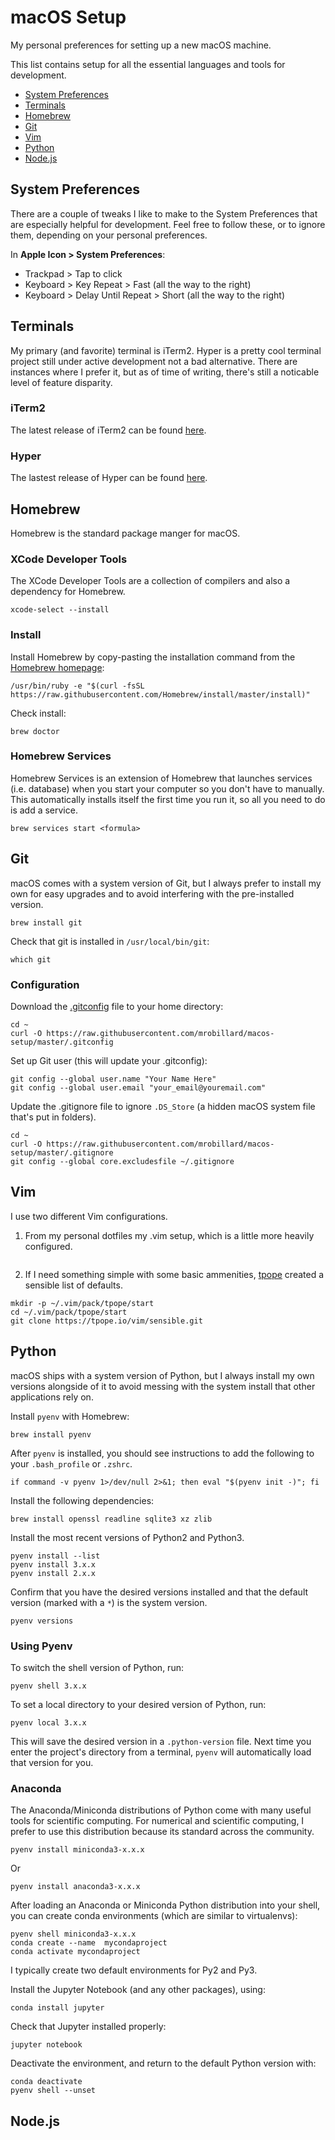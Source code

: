# macOS Setup 

My personal preferences for setting up a new macOS machine. 

This list contains setup for all the essential languages and tools for development.  

* [System Preferences](#system-preferences)
* [Terminals](#terminals)
* [Homebrew](#homebrew)
* [Git](#git)
* [Vim](#vim)
* [Python](#python)
* [Node.js](#node.js)

## System Preferences

There are a couple of tweaks I like to make to the System Preferences that are especially helpful for development. Feel free to follow these, or to ignore them, depending on your personal preferences.

In **Apple Icon > System Preferences**:

* Trackpad > Tap to click
* Keyboard > Key Repeat > Fast (all the way to the right)
* Keyboard > Delay Until Repeat > Short (all the way to the right)

## Terminals

My primary (and favorite) terminal is iTerm2. Hyper is a pretty cool terminal project still under active development not a bad alternative. There are instances where I prefer it, but as of time of writing, there's still a noticable level of feature disparity. 

### iTerm2

The latest release of iTerm2 can be found [here](https://www.iterm2.com/downloads.html).

### Hyper

The lastest release of Hyper can be found [here](https://hyper.is/#installation).

## Homebrew

Homebrew is the standard package manger for macOS. 

### XCode Developer Tools 

The XCode Developer Tools are a collection of compilers and also a dependency for Homebrew. 

```
xcode-select --install
```

### Install

Install Homebrew by copy-pasting the installation command from the [Homebrew homepage](https://brew.sh/):

```
/usr/bin/ruby -e "$(curl -fsSL https://raw.githubusercontent.com/Homebrew/install/master/install)"
```

Check install:

```
brew doctor
```

### Homebrew Services 

Homebrew Services is an extension of Homebrew that launches services (i.e. database) when you start your computer so you don't have to manually. This automatically installs itself the first time you run it, so all you need to do is add a service.

```
brew services start <formula>
```

## Git 

macOS comes with a system version of Git, but I always prefer to install my own for easy upgrades and to avoid interfering with the pre-installed version. 

```
brew install git
```

Check that git is installed in `/usr/local/bin/git`:

```
which git 
```

### Configuration 

Download the [.gitconfig](https://raw.githubusercontent.com/mrobillard/macos-setup/master/.gitconfig) file to your home directory:

```
cd ~
curl -O https://raw.githubusercontent.com/mrobillard/macos-setup/master/.gitconfig
```

Set up Git user (this will update your .gitconfig):

```
git config --global user.name "Your Name Here"
git config --global user.email "your_email@youremail.com"
```

Update the .gitignore file to ignore `.DS_Store` (a hidden macOS system file that's put in folders).

```
cd ~
curl -O https://raw.githubusercontent.com/mrobillard/macos-setup/master/.gitignore
git config --global core.excludesfile ~/.gitignore
```

## Vim  

I use two different Vim configurations. 

1. From my personal dotfiles my .vim setup, which is a little more heavily configured.

```

```

2. If I need something simple with some basic ammenities, [tpope](https://github.com/tpope/vim-sensible) created a sensible list of defaults. 

```
mkdir -p ~/.vim/pack/tpope/start
cd ~/.vim/pack/tpope/start
git clone https://tpope.io/vim/sensible.git
```

## Python 

macOS ships with a system version of Python, but I always install my own versions alongside of it to avoid messing with the system install that other applications rely on. 

Install `pyenv` with Homebrew:

```
brew install pyenv
```

After `pyenv` is installed, you should see instructions to add the following to your `.bash_profile` or `.zshrc`.

```
if command -v pyenv 1>/dev/null 2>&1; then eval "$(pyenv init -)"; fi
```

Install the following dependencies:

```
brew install openssl readline sqlite3 xz zlib

```

Install the most recent versions of Python2 and Python3. 

```
pyenv install --list
pyenv install 3.x.x
pyenv install 2.x.x
```

Confirm that you have the desired versions installed and that the default version (marked with a `*`) is the system version. 

```
pyenv versions
```

### Using Pyenv

To switch the shell version of Python, run:

```
pyenv shell 3.x.x
```

To set a local directory to your desired version of Python, run:

```
pyenv local 3.x.x
```

This will save the desired version in a `.python-version` file. Next time you enter the project's directory from a terminal, `pyenv` will automatically load that version for you.

### Anaconda 

The Anaconda/Miniconda distributions of Python come with many useful tools for scientific computing. For numerical and scientific computing, I prefer to use this distribution because its standard across the community. 

```
pyenv install miniconda3-x.x.x
```

Or

```
pyenv install anaconda3-x.x.x
```

After loading an Anaconda or Miniconda Python distribution into your shell, you can create conda environments (which are similar to virtualenvs):

```
pyenv shell miniconda3-x.x.x
conda create --name  mycondaproject
conda activate mycondaproject
```

I typically create two default environments for Py2 and Py3. 

Install the Jupyter Notebook (and any other packages), using:

```
conda install jupyter
```

Check that Jupyter installed properly:

```
jupyter notebook
```

Deactivate the environment, and return to the default Python version with:

```
conda deactivate
pyenv shell --unset
```

## Node.js 